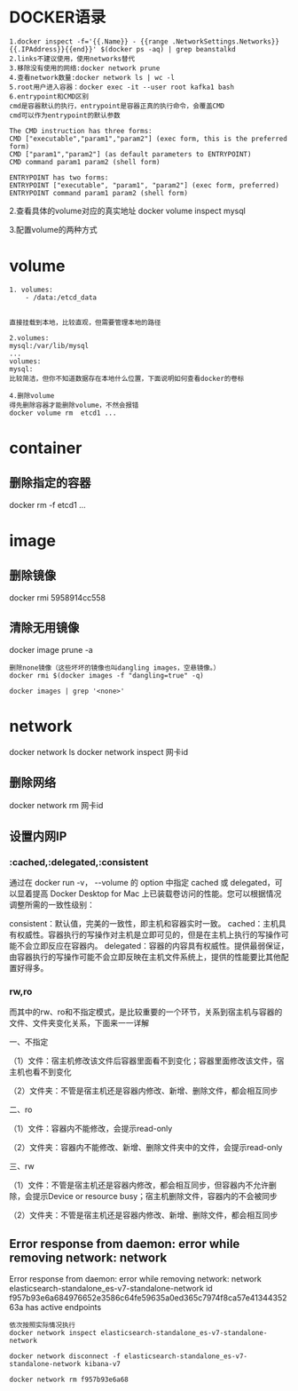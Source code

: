 # DOCKER语录
```text
1.docker inspect -f='{{.Name}} - {{range .NetworkSettings.Networks}}{{.IPAddress}}{{end}}' $(docker ps -aq) | grep beanstalkd
2.links不建议使用，使用networks替代
3.移除没有使用的网络:docker network prune
4.查看network数量:docker network ls | wc -l
5.root用户进入容器：docker exec -it --user root kafka1 bash
6.entrypoint和CMD区别
cmd是容器默认的执行，entrypoint是容器正真的执行命令，会覆盖CMD
cmd可以作为entrypoint的默认参数

The CMD instruction has three forms:
CMD ["executable","param1","param2"] (exec form, this is the preferred form)
CMD ["param1","param2"] (as default parameters to ENTRYPOINT)
CMD command param1 param2 (shell form)

ENTRYPOINT has two forms:
ENTRYPOINT ["executable", "param1", "param2"] (exec form, preferred)
ENTRYPOINT command param1 param2 (shell form)
```

2.查看具体的volume对应的真实地址
docker volume inspect mysql

3.配置volume的两种方式


# volume
```text
1. volumes:
    - /data:/etcd_data


直接挂载到本地，比较直观，但需要管理本地的路径

2.volumes:
mysql:/var/lib/mysql
...
volumes:
mysql:
比较简洁，但你不知道数据存在本地什么位置，下面说明如何查看docker的卷标

4.删除volume
得先删除容器才能删除volume，不然会报错
docker volume rm  etcd1 ...

```
# container
## 删除指定的容器
docker rm -f etcd1 ...

# image
## 删除镜像
docker rmi 5958914cc558

## 清除无用镜像
docker image prune -a
```text
删除none镜像（这些坏坏的镜像也叫dangling images，空悬镜像。）
docker rmi $(docker images -f "dangling=true" -q)

docker images | grep '<none>'
```


# network
docker network ls
docker network inspect 网卡id

## 删除网络
docker network rm 网卡id


## 设置内网IP


### :cached,:delegated,:consistent
通过在 docker run -v， --volume 的 option 中指定 cached 或 delegated，可以显着提高 Docker Desktop for Mac 上已装载卷访问的性能。您可以根据情况调整所需的一致性级别：

consistent：默认值，完美的一致性，即主机和容器实时一致。
cached：主机具有权威性。容器执行的写操作对主机是立即可见的，但是在主机上执行的写操作可能不会立即反应在容器内。
delegated：容器的内容具有权威性。提供最弱保证，由容器执行的写操作可能不会立即反映在主机文件系统上，提供的性能要比其他配置好得多。

### rw,ro
而其中的rw、ro和不指定模式，是比较重要的一个环节，关系到宿主机与容器的文件、文件夹变化关系，下面来一一详解

一、不指定

（1）文件：宿主机修改该文件后容器里面看不到变化；容器里面修改该文件，宿主机也看不到变化

（2）文件夹：不管是宿主机还是容器内修改、新增、删除文件，都会相互同步

二、ro

（1）文件：容器内不能修改，会提示read-only

（2）文件夹：容器内不能修改、新增、删除文件夹中的文件，会提示read-only

三、rw

（1）文件：不管是宿主机还是容器内修改，都会相互同步，但容器内不允许删除，会提示Device or resource busy；宿主机删除文件，容器内的不会被同步

（2）文件夹：不管是宿主机还是容器内修改、新增、删除文件，都会相互同步


## Error response from daemon: error while removing network: network
Error response from daemon: error while removing network: network elasticsearch-standalone_es-v7-standalone-network id 
f957b93e6a684976652e3586c64fe59635a0ed365c7974f8ca57e4134435263a has active endpoints
```shell
依次按照实际情况执行
docker network inspect elasticsearch-standalone_es-v7-standalone-network

docker network disconnect -f elasticsearch-standalone_es-v7-standalone-network kibana-v7
 
docker network rm f957b93e6a68
```